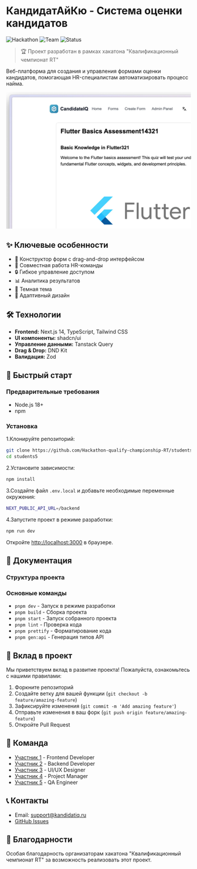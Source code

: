 # КандидатАйКю - Система оценки кандидатов

![Hackathon](https://img.shields.io/badge/hackathon-RT%20Championship-blue)
![Team](https://img.shields.io/badge/team-students5-green)
![Status](https://img.shields.io/badge/status-done-green)

> 🏆 Проект разработан в рамках хакатона "Квалификационный чемпионат RT"

Веб-платформа для создания и управления формами оценки кандидатов, помогающая HR-специалистам автоматизировать процесс найма.

![КандидатАйКю Превью](/frontend/public/screenshot.webp)

## ✨ Ключевые особенности

- 📝 Конструктор форм с drag-and-drop интерфейсом
- 👥 Совместная работа HR-команды
- 🔒 Гибкое управление доступом
- 📊 Аналитика результатов
- 🌙 Темная тема
- 📱 Адаптивный дизайн

## 🛠️ Технологии

- **Frontend:** Next.js 14, TypeScript, Tailwind CSS
- **UI компоненты:** shadcn/ui
- **Управление данными:** Tanstack Query
- **Drag & Drop:** DND Kit
- **Валидация:** Zod

## 🚀 Быстрый старт

### Предварительные требования

- Node.js 18+
- npm

### Установка

1.Клонируйте репозиторий:

```bash
git clone https://github.com/Hackathon-qualify-championship-RT/students5/
cd students5
```

2.Установите зависимости:

```bash
npm install
```

3.Создайте файл `.env.local` и добавьте необходимые переменные окружения:

```bash
NEXT_PUBLIC_API_URL=/backend
```

4.Запустите проект в режиме разработки:

```bash
npm run dev
```

Откройте [http://localhost:3000](http://localhost:3000) в браузере.

## 📖 Документация

### Структура проекта

### Основные команды

- `pnpm dev` - Запуск в режиме разработки
- `pnpm build` - Сборка проекта
- `pnpm start` - Запуск собранного проекта
- `pnpm lint` - Проверка кода
- `pnpm prettify` - Форматирование кода
- `pnpm gen:api` - Генерация типов API

## 🤝 Вклад в проект

Мы приветствуем вклад в развитие проекта! Пожалуйста, ознакомьтесь с нашими правилами:

1. Форкните репозиторий
2. Создайте ветку для вашей функции (`git checkout -b feature/amazing-feature`)
3. Зафиксируйте изменения (`git commit -m 'Add amazing feature'`)
4. Отправьте изменения в ваш форк (`git push origin feature/amazing-feature`)
5. Откройте Pull Request

## 👥 Команда

- [Участник 1](https://github.com/username1) - Frontend Developer
- [Участник 2](https://github.com/username2) - Backend Developer
- [Участник 3](https://github.com/username3) - UI/UX Designer
- [Участник 4](https://github.com/username4) - Project Manager
- [Участник 5](https://github.com/username5) - QA Engineer

## 📞 Контакты

- Email: support@kandidatiq.ru
- [GitHub Issues](https://github.com/your-username/kandidatiq/issues)

## 🙏 Благодарности

Особая благодарность организаторам хакатона "Квалификационный чемпионат RT" за возможность реализовать этот проект.